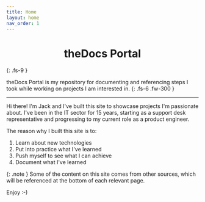 ```yaml
---
title: Home
layout: home
nav_order: 1
---
```

<h1 style="text-align: center;">theDocs Portal</h1>
{: .fs-9 }


theDocs Portal is my repository for documenting and referencing steps I took while working on projects I am interested in.
{: .fs-6 .fw-300 }

---
  
Hi there! I'm Jack and I've built this site to showcase projects I'm passionate about. I've been in the IT sector for  15 years, starting as a support desk representative and progressing to my current role as a product engineer.

The reason why I built this site is to:

1. Learn about new technologies
2. Put into practice what I've learned
3. Push myself to see what I can achieve
4. Document what I've learned


{: .note }
Some of the content on this site comes from other sources, which will be referenced at the bottom of each relevant page.

Enjoy :-)